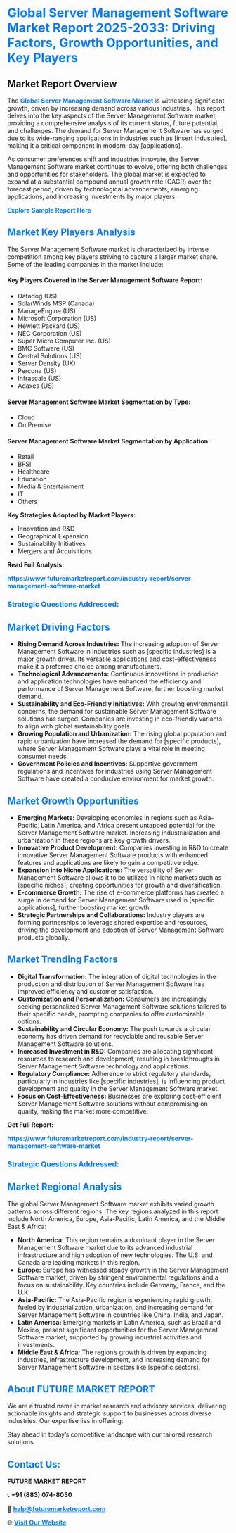 <h1 style="color: #007BFF;">Global Server Management Software Market Report 2025-2033: Driving Factors, Growth Opportunities, and Key Players</h1>

<section id="overview">
<h2>Market Report Overview</h2>
<p>The <a href="https://www.futuremarketreport.com/industry-report/server-management-software-market" style="color: #007BFF; text-decoration: none;"><strong>Global Server Management Software Market</strong></a> is witnessing significant growth, driven by increasing demand across various industries. This report delves into the key aspects of the Server Management Software market, providing a comprehensive analysis of its current status, future potential, and challenges. The demand for Server Management Software has surged due to its wide-ranging applications in industries such as [insert industries], making it a critical component in modern-day [applications].</p>
<p>As consumer preferences shift and industries innovate, the Server Management Software market continues to evolve, offering both challenges and opportunities for stakeholders. The global market is expected to expand at a substantial compound annual growth rate (CAGR) over the forecast period, driven by technological advancements, emerging applications, and increasing investments by major players.</p>
</section>

<section id="overview">
<p><a href="https://www.futuremarketreport.com/request-sample/reportId=63044" style="color: #007BFF; text-decoration: none;"><strong>Explore Sample Report Here</strong></a></p>
</section>

<section id="key-players">
<h2 style="color: #007BFF;">Market Key Players Analysis</h2>
<p>The Server Management Software market is characterized by intense competition among key players striving to capture a larger market share. Some of the leading companies in the market include:</p>
<h4>Key Players Covered in the Server Management Software Report:</h4>
<ul><li>Datadog (US)</li><li>SolarWinds MSP (Canada)</li><li>ManageEngine (US)</li><li>Microsoft Corporation (US)</li><li>Hewlett Packard (US)</li><li>NEC Corporation (US)</li><li>Super Micro Computer Inc. (US)</li><li>BMC Software (US)</li><li>Central Solutions (US)</li><li>Server Density (UK)</li><li>Percona (US)</li><li>Infrascale (US)</li><li>Adaxes (US)</li></ul>
<h4>Server Management Software Market Segmentation by Type:</h4>
<ul><li>Cloud</li><li>On Premise</li></ul>

<h4>Server Management Software Market Segmentation by Application:</h4>
<ul><li>Retail</li><li>BFSI</li><li>Healthcare</li><li>Education</li><li>Media &amp; Entertainment</li><li>IT</li><li>Others</li></ul>
<p><strong>Key Strategies Adopted by Market Players:</strong></p>
<ul>
<li>Innovation and R&D</li>
<li>Geographical Expansion</li>
<li>Sustainability Initiatives</li>
<li>Mergers and Acquisitions</li>
</ul>
</section>

<section>
<p><strong>Read Full Analysis: </strong></p><a href="https://www.futuremarketreport.com/industry-report/server-management-software-market" style="color: #007BFF; text-decoration: none;"><strong>https://www.futuremarketreport.com/industry-report/server-management-software-market</strong></a>
<h3 style="color: #007BFF;">Strategic Questions Addressed:</h3>
</section>

<section id="driving-factors">
<h2 style="color: #007BFF;">Market Driving Factors</h2>
<ul>
<li><strong>Rising Demand Across Industries:</strong> The increasing adoption of Server Management Software in industries such as [specific industries] is a major growth driver. Its versatile applications and cost-effectiveness make it a preferred choice among manufacturers.</li>
<li><strong>Technological Advancements:</strong> Continuous innovations in production and application technologies have enhanced the efficiency and performance of Server Management Software, further boosting market demand.</li>
<li><strong>Sustainability and Eco-Friendly Initiatives:</strong> With growing environmental concerns, the demand for sustainable Server Management Software solutions has surged. Companies are investing in eco-friendly variants to align with global sustainability goals.</li>
<li><strong>Growing Population and Urbanization:</strong> The rising global population and rapid urbanization have increased the demand for [specific products], where Server Management Software plays a vital role in meeting consumer needs.</li>
<li><strong>Government Policies and Incentives:</strong> Supportive government regulations and incentives for industries using Server Management Software have created a conducive environment for market growth.</li>
</ul>
</section>

<section id="growth-opportunities">
<h2 style="color: #007BFF;">Market Growth Opportunities</h2>
<ul>
<li><strong>Emerging Markets:</strong> Developing economies in regions such as Asia-Pacific, Latin America, and Africa present untapped potential for the Server Management Software market. Increasing industrialization and urbanization in these regions are key growth drivers.</li>
<li><strong>Innovative Product Development:</strong> Companies investing in R&D to create innovative Server Management Software products with enhanced features and applications are likely to gain a competitive edge.</li>
<li><strong>Expansion into Niche Applications:</strong> The versatility of Server Management Software allows it to be utilized in niche markets such as [specific niches], creating opportunities for growth and diversification.</li>
<li><strong>E-commerce Growth:</strong> The rise of e-commerce platforms has created a surge in demand for Server Management Software used in [specific applications], further boosting market growth.</li>
<li><strong>Strategic Partnerships and Collaborations:</strong> Industry players are forming partnerships to leverage shared expertise and resources, driving the development and adoption of Server Management Software products globally.</li>
</ul>
</section>

<section id="trending-factors">
<h2 style="color: #007BFF;">Market Trending Factors</h2>
<ul>
<li><strong>Digital Transformation:</strong> The integration of digital technologies in the production and distribution of Server Management Software has improved efficiency and customer satisfaction.</li>
<li><strong>Customization and Personalization:</strong> Consumers are increasingly seeking personalized Server Management Software solutions tailored to their specific needs, prompting companies to offer customizable options.</li>
<li><strong>Sustainability and Circular Economy:</strong> The push towards a circular economy has driven demand for recyclable and reusable Server Management Software solutions.</li>
<li><strong>Increased Investment in R&D:</strong> Companies are allocating significant resources to research and development, resulting in breakthroughs in Server Management Software technology and applications.</li>
<li><strong>Regulatory Compliance:</strong> Adherence to strict regulatory standards, particularly in industries like [specific industries], is influencing product development and quality in the Server Management Software market.</li>
<li><strong>Focus on Cost-Effectiveness:</strong> Businesses are exploring cost-efficient Server Management Software solutions without compromising on quality, making the market more competitive.</li>
</ul>
</section>

<section>
<p><strong>Get Full Report: </strong></p><a href="https://www.futuremarketreport.com/industry-report/server-management-software-market" style="color: #007BFF; text-decoration: none;"><strong>https://www.futuremarketreport.com/industry-report/server-management-software-market</strong></a>
<h3 style="color: #007BFF;">Strategic Questions Addressed:</h3>
</section>


<section id="regional-analysis">
<h2 style="color: #007BFF;">Market Regional Analysis</h2>
<p>The global Server Management Software market exhibits varied growth patterns across different regions. The key regions analyzed in this report include North America, Europe, Asia-Pacific, Latin America, and the Middle East & Africa:</p>
<ul>
<li><strong>North America:</strong> This region remains a dominant player in the Server Management Software market due to its advanced industrial infrastructure and high adoption of new technologies. The U.S. and Canada are leading markets in this region.</li>
<li><strong>Europe:</strong> Europe has witnessed steady growth in the Server Management Software market, driven by stringent environmental regulations and a focus on sustainability. Key countries include Germany, France, and the U.K.</li>
<li><strong>Asia-Pacific:</strong> The Asia-Pacific region is experiencing rapid growth, fueled by industrialization, urbanization, and increasing demand for Server Management Software in countries like China, India, and Japan.</li>
<li><strong>Latin America:</strong> Emerging markets in Latin America, such as Brazil and Mexico, present significant opportunities for the Server Management Software market, supported by growing industrial activities and investments.</li>
<li><strong>Middle East & Africa:</strong> The region’s growth is driven by expanding industries, infrastructure development, and increasing demand for Server Management Software in sectors like [specific sectors].</li>
</ul>
</section>

<footer>
<h2 style="color: #007BFF;">About FUTURE MARKET REPORT</h2>
<p>We are a trusted name in market research and advisory services, delivering actionable insights and strategic support to businesses across diverse industries. Our expertise lies in offering:</p>

<p>Stay ahead in today’s competitive landscape with our tailored research solutions.</p>

<h2 style="color: #007BFF;">Contact Us:</h2>
<p><strong>FUTURE MARKET REPORT</strong></p>
<p>📞 <strong>+91 (883) 074-8030</strong></p>
<p>📧 <strong><a href="mailto:help@futuremarketreport.com" style="color: #007BFF;">help@futuremarketreport.com</a></strong></p>
<p>🌐 <strong><a href="https://www.futuremarketreport.com/" style="color: #007BFF;">Visit Our Website</a></strong></p>
</footer>